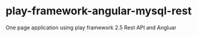 
# play-framework-angular-mysql-rest
One page application using play framework 2.5  Rest API and  Angluar

